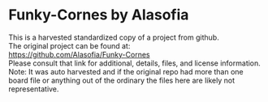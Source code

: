 
# Funky-Cornes by Alasofia  
This is a harvested standardized copy of a project from github.  
The original project can be found at:  
https://github.com/Alasofia/Funky-Cornes  
Please consult that link for additional, details, files, and license information.  
Note: It was auto harvested and if the original repo had more than one board file or anything out of the ordinary the files here are likely not representative.  
    